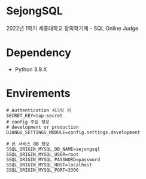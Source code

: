 # SejongSQL
2022년 1학기 세종대학교 창의학기제 - SQL Online Judge

# Dependency
- Python 3.9.X

# Envirements
```shell
# Authentication 시크릿 키
SECRET_KEY=top-secret
# config 주입 정보
# development or production
DJANGO_SETTINGS_MODULE=config.settings.development

# 본 서비스 DB 정보
SSQL_ORIGIN_MYSQL_DB_NAME=sejongsql
SSQL_ORIGIN_MYSQL_USER=root
SSQL_ORIGIN_MYSQL_PASSWORD=password
SSQL_ORIGIN_MYSQL_HOST=localhost
SSQL_ORIGIN_MYSQL_PORT=3306
```
